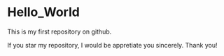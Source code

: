 # Hello_World
This is my first repository on github.

If you star my repository, I would be appretiate you sincerely.
Thank you!
